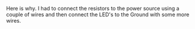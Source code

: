 Here is why. I had to connect the resistors to the power source using a couple of wires and then connect the LED's to the Ground with some more wires.
